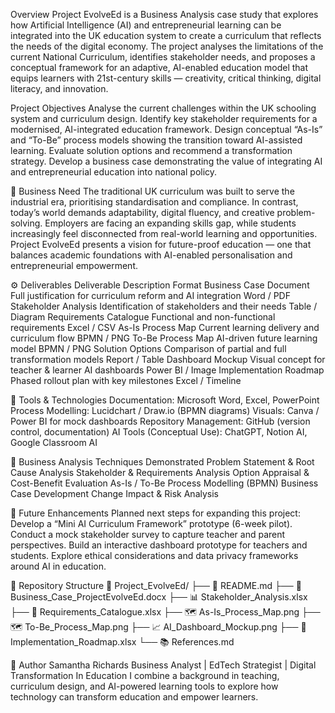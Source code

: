 Overview
Project EvolveEd is a Business Analysis case study that explores how Artificial Intelligence (AI) and entrepreneurial learning can be integrated into the UK education system to create a curriculum that reflects the needs of the digital economy.
The project analyses the limitations of the current National Curriculum, identifies stakeholder needs, and proposes a conceptual framework for an adaptive, AI-enabled education model that equips learners with 21st-century skills — creativity, critical thinking, digital literacy, and innovation.

Project Objectives
Analyse the current challenges within the UK schooling system and curriculum design.
Identify key stakeholder requirements for a modernised, AI-integrated education framework.
Design conceptual “As-Is” and “To-Be” process models showing the transition toward AI-assisted learning.
Evaluate solution options and recommend a transformation strategy.
Develop a business case demonstrating the value of integrating AI and entrepreneurial education into national policy.

🧩 Business Need
The traditional UK curriculum was built to serve the industrial era, prioritising standardisation and compliance.
In contrast, today’s world demands adaptability, digital fluency, and creative problem-solving.
Employers are facing an expanding skills gap, while students increasingly feel disconnected from real-world learning and opportunities.
Project EvolveEd presents a vision for future-proof education — one that balances academic foundations with AI-enabled personalisation and entrepreneurial empowerment.

⚙️ Deliverables
Deliverable	Description	Format
Business Case Document	Full justification for curriculum reform and AI integration	Word / PDF
Stakeholder Analysis	Identification of stakeholders and their needs	Table / Diagram
Requirements Catalogue	Functional and non-functional requirements	Excel / CSV
As-Is Process Map	Current learning delivery and curriculum flow	BPMN / PNG
To-Be Process Map	AI-driven future learning model	BPMN / PNG
Solution Options	Comparison of partial and full transformation models	Report / Table
Dashboard Mockup	Visual concept for teacher & learner AI dashboards	Power BI / Image
Implementation Roadmap	Phased rollout plan with key milestones	Excel / Timeline

🧠 Tools & Technologies
Documentation: Microsoft Word, Excel, PowerPoint
Process Modelling: Lucidchart / Draw.io (BPMN diagrams)
Visuals: Canva / Power BI for mock dashboards
Repository Management: GitHub (version control, documentation)
AI Tools (Conceptual Use): ChatGPT, Notion AI, Google Classroom AI

💼 Business Analysis Techniques Demonstrated
Problem Statement & Root Cause Analysis
Stakeholder & Requirements Analysis
Option Appraisal & Cost-Benefit Evaluation
As-Is / To-Be Process Modelling (BPMN)
Business Case Development
Change Impact & Risk Analysis

🚀 Future Enhancements
Planned next steps for expanding this project:
Develop a “Mini AI Curriculum Framework” prototype (6-week pilot).
Conduct a mock stakeholder survey to capture teacher and parent perspectives.
Build an interactive dashboard prototype for teachers and students.
Explore ethical considerations and data privacy frameworks around AI in education.

📂 Repository Structure
📁 Project_EvolveEd/
├── 📄 README.md
├── 📄 Business_Case_ProjectEvolveEd.docx
├── 📊 Stakeholder_Analysis.xlsx
├── 🧩 Requirements_Catalogue.xlsx
├── 🗺️ As-Is_Process_Map.png
├── 🗺️ To-Be_Process_Map.png
├── 📈 AI_Dashboard_Mockup.png
├── 🧭 Implementation_Roadmap.xlsx
└── 📚 References.md

🧩 Author
Samantha Richards
Business Analyst | EdTech Strategist | Digital Transformation In Education
I combine a background in teaching, curriculum design, and AI-powered learning tools to explore how technology can transform education and empower learners.
